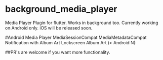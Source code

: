 # background_media_player

Media Player Plugin for flutter. Works in background too.
Currently working on Android only.
iOS will be released soon.

#Android
    Media Player
    MediaSessionCompat
    MediaMetadataCompat
    Notification with Album Art
    Lockscreen Album Art (> Android N)


##PR's are welcome if you want more functionality.